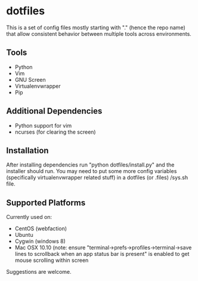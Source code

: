 dotfiles
========

This is a set of config files mostly starting with "." (hence the repo name)
that allow consistent behavior between multiple tools across environments.

Tools
-----
* Python
* Vim
* GNU Screen
* Virtualenvwrapper
* Pip

Additional Dependencies
-----------------------
* Python support for vim
* ncurses (for clearing the screen)

Installation
------------
After installing dependencies run "python dotfiles/install.py" and the
installer should run. You may need to put some more config variables (specifically
virtualenvwrapper related stuff) in a dotfiles (or .files) /sys.sh file.

Supported Platforms
-------------------
Currently used on:

* CentOS (webfaction)
* Ubuntu
* Cygwin (windows 8)
* Mac OSX 10.10 (note: ensure "terminal->prefs->profiles->terminal->save lines
  to scrollback when an app status bar is present" is enabled to get mouse
scrolling within screen

Suggestions are welcome.
